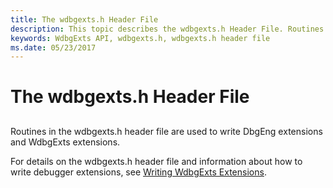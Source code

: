 ```yaml
---
title: The wdbgexts.h Header File
description: This topic describes the wdbgexts.h Header File. Routines in the wdbgexts.h header file are used to write DbgEng extensions and WdbgExts extensions.
keywords: WdbgExts API, wdbgexts.h, wdbgexts.h header file
ms.date: 05/23/2017
---
```


# The wdbgexts.h Header File


## <span id="ddk_the_wdbgexts_h_header_file_dbg"></span><span id="DDK_THE_WDBGEXTS_H_HEADER_FILE_DBG"></span>


Routines in the wdbgexts.h header file are used to write DbgEng extensions and WdbgExts extensions.

For details on the wdbgexts.h header file and information about how to write debugger extensions, see [Writing WdbgExts Extensions](writing-wdbgexts-extensions.md).

 

 





